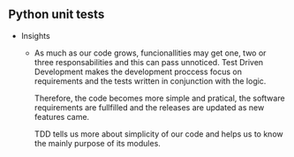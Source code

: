## Python unit tests

- Insights
    - As much as our code grows, funcionallities may get one, two or three responsabilities and this can pass unnoticed.
      Test Driven Development makes the development proccess focus on requirements and the tests written in conjunction with the logic.

      Therefore, the code becomes more simple and pratical, the software requirements are fullfilled and the releases are updated as new features came.

      TDD tells us more about simplicity of our code and helps us to know the mainly purpose of its modules. 